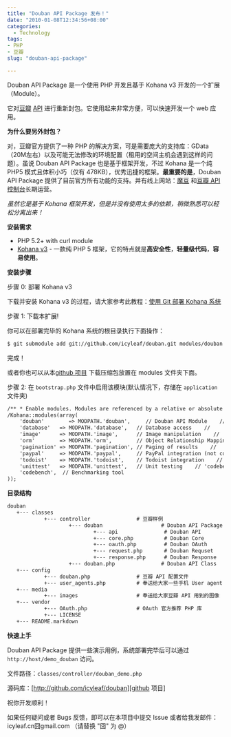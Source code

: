 ```yaml
---
title: "Douban API Package 发布！"
date: "2010-01-08T12:34:56+08:00"
categories:
  - Technology
tags:
- PHP
- 豆瓣
slug: "douban-api-package"

---
```


Douban API Package 是一个使用 PHP 开发且基于 Kohana v3 开发的一个扩展（Module）。

它对[豆瓣][] [API][] 进行重新封包。它使用起来非常方便，可以快速开发一个 web 应用。

**为什么要另外封包？**

对，豆瓣官方提供了一种 PHP 的解决方案，可是需要庞大的支持库：GData（20M左右）以及可能无法修改的环境配置（租用的空间主机会遇到这样的问题）。虽说 Douban API Package 也是基于框架开发，不过 Kohana 是一个纯 PHP5 模式且体积小巧（仅有 478KB），优秀迅捷的框架。**最重要的是**，Douban API Package 提供了目前官方所有功能的支持。并有线上网站：[魔豆][] 和[豆瓣 API 控制台][]长期运营。

*虽然它是基于 Kohana 框架开发，但是并没有使用太多的依赖，稍微熟悉可以轻松分离出来！*

**安装需求**

-   PHP 5.2+ with curl module
-   [Kohana v3][] - 一款纯 PHP 5 框架，它的特点就是**高安全性**，**轻量级代码**，**容易使用**。

**安装步骤**

步骤 0: 部署 Kohana v3

下载并安装 Kohana v3 的过程，请大家参考此教程：[使用 Git 部署 Kohana 系统][]

步骤 1: 下载本扩展!

你可以在部署完毕的 Kohana 系统的根目录执行下面操作：

```txt
$ git submodule add git://github.com/icyleaf/douban.git modules/douban
```

完成！

或者你也可以从本[github 项目][] 下载压缩包放置在 modules 文件夹下面。

步骤 2: 在 `bootstrap.php` 文件中启用该模块(默认情况下，存储在 `application` 文件夹)

```txt
/** * Enable modules. Modules are referenced by a relative or absolute path. *
/Kohana::modules(array(
	'douban'        => MODPATH.'douban',     // Douban API Module    //
	'database'   => MODPATH.'database',   // Database access    //
	'image'      => MODPATH.'image',      // Image manipulation    //
	'orm'        => MODPATH.'orm',        // Object Relationship Mapping (not complete)    //
	'pagination' => MODPATH.'pagination', // Paging of results    //
	'paypal'     => MODPATH.'paypal',     // PayPal integration (not complete)    //
	'todoist'    => MODPATH.'todoist',    // Todoist integration    //
	'unittest'   => MODPATH.'unittest',   // Unit testing    // 'codebench'  => MODPATH.
	'codebench',  // Benchmarking tool
));
```


**目录结构**

```txt
douban
   +--- classes
   			+--- controller               # 豆瓣样例
   					+--- douban                   # Douban API Package
   							+--- api               # Douban API
   							+--- core.php          # Douban Core
   							+--- oauth.php         # Douban OAuth
   							+--- request.php       # Douban Requset
						   	+--- response.php      # Douban Response
					+--- douban.php               # Douban API Class
   +--- config
   			+--- douban.php               # 豆瓣 API 配置文件
   			+--- user_agents.php          # 奉送给大家一些手机 User agent 配置文件
   +--- media
   			+--- images                   # 奉送给大家豆瓣 API 用到的图像
   +--- vendor
   			+--- OAuth.php                # OAuth 官方推荐 PHP 库
   			+--- LICENSE
   +--- README.markdown
```

**快速上手**

Douban API Package 提供一些演示用例，系统部署完毕后可以通过`http://host/demo_douban` 访问。

文件路径：`classes/controller/douban_demo.php`

源码库：[http://github.com/icyleaf/douban][github 项目]

祝你开发顺利！

如果任何疑问或者 Bugs 反馈，即可以在本项目中提交 Issue
或者给我发邮件：icyleaf.cn囧gmail.com （请替换 "囧" 为 @）

  [豆瓣]: http://www.douban.com/
  [API]: http://www.douban.com/service/apidoc/
  [魔豆]: http://modou.us/
  [豆瓣 API 控制台]: http://modou.us/console
  [Kohana v3]: http://github.com/kohana/kohana
  [使用 Git 部署 Kohana 系统]: http://kohanaphp.cn/guide/tutorials.git
  [github 项目]: http://github.com/icyleaf/douban
